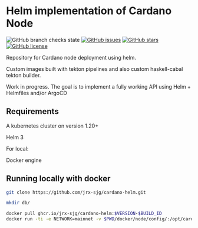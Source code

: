 # Helm implementation of Cardano Node

![GitHub branch checks state](https://img.shields.io/github/checks-status/jrx-sjg/cardano-helm/main)
[![GitHub issues](https://img.shields.io/github/issues/jrx-sjg/cardano-helm)](https://github.com/jrx-sjg/cardano-helm/issues)
[![GitHub stars](https://img.shields.io/github/stars/jrx-sjg/cardano-helm)](https://github.com/jrx-sjg/cardano-helm/stargazers?style=social)
[![GitHub license](https://img.shields.io/github/license/jrx-sjg/cardano-helm)](https://github.com/jrx-sjg/cardano-helm/blob/main/LICENSE)

Repository for Cardano node deployment using helm.

Custom images built with tekton pipelines and also custom haskell-cabal tekton builder. 

Work in progress. The goal is to implement a fully working API using Helm + Helmfiles and/or ArgoCD

## Requirements

A kubernetes cluster on version 1.20+

Helm 3

For local:

Docker engine

## Running locally with docker

```bash
git clone https://github.com/jrx-sjg/cardano-helm.git

mkdir db/

docker pull ghcr.io/jrx-sjg/cardano-helm:$VERSION-$BUILD_ID
docker run -ti -e NETWORK=mainnet -v $PWD/docker/node/config/:/opt/cardano/files -v $PWD/db/:/opt/cardano/db ghcr.io/jrx-sjg/cardano-helm:$VERSION-$BUILD_ID
```
